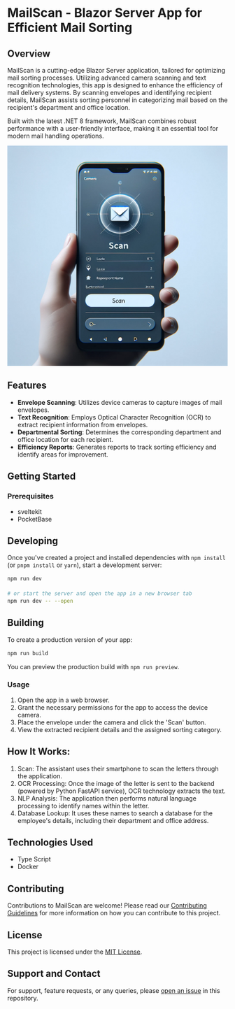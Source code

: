 # MailScan - Blazor Server App for Efficient Mail Sorting

## Overview
MailScan is a cutting-edge Blazor Server application, tailored for optimizing mail sorting processes. Utilizing advanced camera scanning and text recognition technologies, this app is designed to enhance the efficiency of mail delivery systems. By scanning envelopes and identifying recipient details, MailScan assists sorting personnel in categorizing mail based on the recipient's department and office location.

Built with the latest .NET 8 framework, MailScan combines robust performance with a user-friendly interface, making it an essential tool for modern mail handling operations.

![](./doc/app.png)
## Features
- **Envelope Scanning**: Utilizes device cameras to capture images of mail envelopes.
- **Text Recognition**: Employs Optical Character Recognition (OCR) to extract recipient information from envelopes.
- **Departmental Sorting**: Determines the corresponding department and office location for each recipient.
- **Efficiency Reports**: Generates reports to track sorting efficiency and identify areas for improvement.

## Getting Started

### Prerequisites
- sveltekit
- PocketBase


## Developing

Once you've created a project and installed dependencies with `npm install` (or `pnpm install` or `yarn`), start a development server:

```bash
npm run dev

# or start the server and open the app in a new browser tab
npm run dev -- --open
```

## Building

To create a production version of your app:

```bash
npm run build
```

You can preview the production build with `npm run preview`.


### Usage
1. Open the app in a web browser.
2. Grant the necessary permissions for the app to access the device camera.
3. Place the envelope under the camera and click the 'Scan' button.
4. View the extracted recipient details and the assigned sorting category.

## How It Works:

1. Scan: The assistant uses their smartphone to scan the letters through the application.
2. OCR Processing: Once the image of the letter is sent to the backend (powered by Python FastAPI service), OCR technology extracts the text.
3. NLP Analysis: The application then performs natural language processing to identify names within the letter.
4. Database Lookup: It uses these names to search a database for the employee's details, including their department and office address.

## Technologies Used
- Type Script
- Docker

## Contributing
Contributions to MailScan are welcome! Please read our [Contributing Guidelines](CONTRIBUTING.md) for more information on how you can contribute to this project.

## License
This project is licensed under the [MIT License](LICENSE).

## Support and Contact
For support, feature requests, or any queries, please [open an issue](https://github.com/neozhu/mailscan/issues) in this repository.


